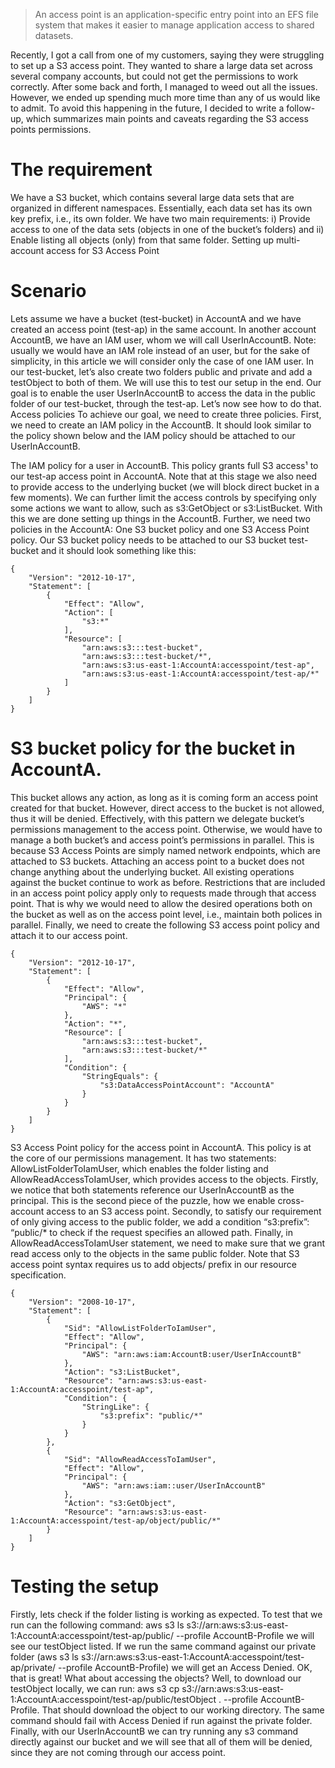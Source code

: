 > An access point is an application-specific entry point into an EFS file system that makes it easier to manage application access to shared datasets.

Recently, I got a call from one of my customers, saying they were struggling to set up a S3 access point. They wanted to share a large data set across several company accounts, but could not get the permissions to work correctly. After some back and forth, I managed to weed out all the issues. However, we ended up spending much more time than any of us would like to admit.
To avoid this happening in the future, I decided to write a follow-up, which summarizes main points and caveats regarding the S3 access points permissions.

# The requirement
We have a S3 bucket, which contains several large data sets that are organized in different namespaces. Essentially, each data set has its own key prefix, i.e., its own folder.
We have two main requirements: i) Provide access to one of the data sets (objects in one of the bucket’s folders) and ii) Enable listing all objects (only) from that same folder.
Setting up multi-account access for S3 Access Point

# Scenario
Lets assume we have a bucket (test-bucket) in AccountA and we have created an access point (test-ap) in the same account. In another account AccountB, we have an IAM user, whom we will call UserInAccountB.
Note: usually we would have an IAM role instead of an user, but for the sake of simplicity, in this article we will consider only the case of one IAM user.
In our test-bucket, let’s also create two folders public and private and add a testObject to both of them. We will use this to test our setup in the end.
Our goal is to enable the user UserInAccountB to access the data in the public folder of our test-bucket, through the test-ap. Let’s now see how to do that.
Access policies
To achieve our goal, we need to create three policies. First, we need to create an IAM policy in the AccountB. It should look similar to the policy shown below and the IAM policy should be attached to our UserInAccountB.

The IAM policy for a user in AccountB.
This policy grants full S3 access¹ to our test-ap access point in AccountA. Note that at this stage we also need to provide access to the underlying bucket (we will block direct bucket in a few moments). We can further limit the access controls by specifying only some actions we want to allow, such as s3:GetObject or s3:ListBucket. With this we are done setting up things in the AccountB.
Further, we need two policies in the AccountA: One S3 bucket policy and one S3 Access Point policy. Our S3 bucket policy needs to be attached to our S3 bucket test-bucket and it should look something like this:
```
{
    "Version": "2012-10-17",
    "Statement": [
        {
            "Effect": "Allow",
            "Action": [
                "s3:*"
            ],
            "Resource": [
                "arn:aws:s3:::test-bucket",
                "arn:aws:s3:::test-bucket/*",
                "arn:aws:s3:us-east-1:AccountA:accesspoint/test-ap",
                "arn:aws:s3:us-east-1:AccountA:accesspoint/test-ap/*"
            ]
        }
    ]
}
```
# S3 bucket policy for the bucket in AccountA.
This bucket allows any action, as long as it is coming form an access point created for that bucket. However, direct access to the bucket is not allowed, thus it will be denied. Effectively, with this pattern we delegate bucket’s permissions management to the access point. Otherwise, we would have to manage a both bucket’s and access point’s permissions in parallel. This is because S3 Access Points are simply named network endpoints, which are attached to S3 buckets. Attaching an access point to a bucket does not change anything about the underlying bucket. All existing operations against the bucket continue to work as before. Restrictions that are included in an access point policy apply only to requests made through that access point. That is why we would need to allow the desired operations both on the bucket as well as on the access point level, i.e., maintain both polices in parallel.
Finally, we need to create the following S3 access point policy and attach it to our access point.
```
{
    "Version": "2012-10-17",
    "Statement": [
        {
            "Effect": "Allow",
            "Principal": {
                "AWS": "*"
            },
            "Action": "*",
            "Resource": [
                "arn:aws:s3:::test-bucket",
                "arn:aws:s3:::test-bucket/*"
            ],
            "Condition": {
                "StringEquals": {
                    "s3:DataAccessPointAccount": "AccountA"
                }
            }
        }
    ]
}
```
S3 Access Point policy for the access point in AccountA.
This policy is at the core of our permissions management. It has two statements: AllowListFolderToIamUser, which enables the folder listing and AllowReadAccessToIamUser, which provides access to the objects. Firstly, we notice that both statements reference our UserInAccountB as the principal. This is the second piece of the puzzle, how we enable cross-account access to an S3 access point. Secondly, to satisfy our requirement of only giving access to the public folder, we add a condition “s3:prefix”: “public/* to check if the request specifies an allowed path. Finally, in AllowReadAccessToIamUser statement, we need to make sure that we grant read access only to the objects in the same public folder. Note that S3 access point syntax requires us to add objects/ prefix in our resource specification.
```
{
    "Version": "2008-10-17",
    "Statement": [
        {
            "Sid": "AllowListFolderToIamUser",
            "Effect": "Allow",
            "Principal": {
                "AWS": "arn:aws:iam:AccountB:user/UserInAccountB"
            },
            "Action": "s3:ListBucket",
            "Resource": "arn:aws:s3:us-east-1:AccountA:accesspoint/test-ap",
            "Condition": {
                "StringLike": {
                    "s3:prefix": "public/*"
                }
            }
        },
        {
            "Sid": "AllowReadAccessToIamUser",
            "Effect": "Allow",
            "Principal": {
                "AWS": "arn:aws:iam::user/UserInAccountB"
            },
            "Action": "s3:GetObject",
            "Resource": "arn:aws:s3:us-east-1:AccountA:accesspoint/test-ap/object/public/*"
        }
    ]
}
```

# Testing the setup
Firstly, lets check if the folder listing is working as expected. To test that we run can the following command: aws s3 ls s3://arn:aws:s3:us-east-1:AccountA:accesspoint/test-ap/public/ --profile AccountB-Profile we will see our testObject listed. If we run the same command against our private folder (aws s3 ls s3://arn:aws:s3:us-east-1:AccountA:accesspoint/test-ap/private/ --profile AccountB-Profile) we will get an Access Denied. OK, that is great!
What about accessing the objects? Well, to download our testObject locally, we can run: aws s3 cp s3://arn:aws:s3:us-east-1:AccountA:accesspoint/test-ap/public/testObject . --profile AccountB-Profile. That should download the object to our working directory. The same command should fail with Access Denied if run against the private folder.
Finally, with our UserInAccountB we can try running any s3 command directly against our bucket and we will see that all of them will be denied, since they are not coming through our access point.
